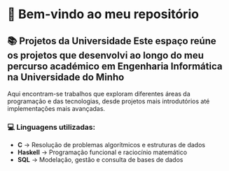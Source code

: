 # 🚀 Bem-vindo ao meu repositório  

## 📚 Projetos da Universidade  Este espaço reúne os projetos que desenvolvi ao longo do meu percurso académico em Engenharia Informática na Universidade do Minho
Aqui encontram-se trabalhos que exploram diferentes áreas da programação e das tecnologias, desde projetos mais introdutórios até implementações mais avançadas.
### 💻 Linguagens utilizadas:
- **C** → Resolução de problemas algorítmicos e estruturas de dados  
- **Haskell** → Programação funcional e raciocínio matemático  
- **SQL** → Modelação, gestão e consulta de bases de dados  
